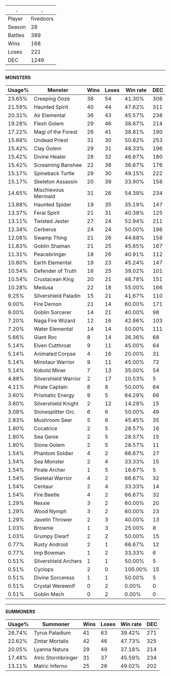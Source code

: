 .|.
|-|-
Player|fivedoors
Season|28
Battles|389
Wins|168
Loses|221
DEC|1249

---
**MONSTERS**

Usage%|Monster|Wins|Loses|Win rate|DEC|
-|-|-|-|-|-|
23.65%|Creeping Ooze|38|54|41.30%|306|
21.59%|Haunted Spirit|40|44|47.62%|311|
20.31%|Air Elemental|36|43|45.57%|238|
19.28%|Flesh Golem|29|46|38.67%|214|
17.22%|Magi of the Forest|26|41|38.81%|190|
15.68%|Undead Priest|31|30|50.82%|253|
15.42%|Clay Golem|29|31|48.33%|196|
15.42%|Divine Healer|28|32|46.67%|180|
15.42%|Screaming Banshee|22|38|36.67%|176|
15.17%|Spineback Turtle|29|30|49.15%|222|
15.17%|Skeleton Assassin|20|39|33.90%|158|
14.65%|Mischievous Mermaid|31|26|54.39%|234|
13.88%|Haunted Spider|19|35|35.19%|147|
13.37%|Feral Spirit|21|31|40.38%|125|
13.11%|Twisted Jester|27|24|52.94%|211|
12.34%|Cerberus|24|24|50.00%|196|
12.08%|Swamp Thing|21|26|44.68%|158|
11.83%|Goblin Shaman|21|25|45.65%|167|
11.31%|Peacebringer|18|26|40.91%|112|
10.80%|Earth Elemental|19|23|45.24%|147|
10.54%|Defender of Truth|16|25|39.02%|101|
10.54%|Crustacean King|20|21|48.78%|151|
10.28%|Medusa|22|18|55.00%|166|
9.25%|Silvershield Paladin|15|21|41.67%|110|
9.00%|Fire Demon|21|14|60.00%|171|
9.00%|Goblin Sorcerer|14|21|40.00%|98|
7.20%|Naga Fire Wizard|12|16|42.86%|103|
7.20%|Water Elemental|14|14|50.00%|111|
5.66%|Giant Roc|8|14|36.36%|68|
5.14%|Elven Cutthroat|9|11|45.00%|64|
5.14%|Animated Corpse|4|16|20.00%|31|
5.14%|Minotaur Warrior|9|11|45.00%|72|
5.14%|Kobold Miner|7|13|35.00%|54|
4.88%|Silvershield Warrior|2|17|10.53%|5|
4.11%|Pirate Captain|8|8|50.00%|64|
3.60%|Prismatic Energy|9|5|64.29%|66|
3.60%|Silvershield Knight|2|12|14.29%|15|
3.08%|Stonesplitter Orc|6|6|50.00%|49|
2.83%|Mushroom Seer|5|6|45.45%|35|
1.80%|Cocatrice|2|5|28.57%|16|
1.80%|Sea Genie|2|5|28.57%|15|
1.80%|Stone Golem|2|5|28.57%|11|
1.54%|Phantom Soldier|4|2|66.67%|27|
1.54%|Sea Monster|2|4|33.33%|15|
1.54%|Pirate Archer|1|5|16.67%|5|
1.54%|Skeletal Warrior|4|2|66.67%|32|
1.54%|Centaur|2|4|33.33%|14|
1.54%|Fire Beetle|4|2|66.67%|32|
1.29%|Rexxie|3|2|60.00%|20|
1.29%|Wood Nymph|3|2|60.00%|23|
1.29%|Javelin Thrower|2|3|40.00%|13|
1.03%|Brownie|1|3|25.00%|8|
1.03%|Grumpy Dwarf|2|2|50.00%|15|
0.77%|Rusty Android|2|1|66.67%|12|
0.77%|Imp Bowman|1|2|33.33%|6|
0.51%|Silvershield Archers|1|1|50.00%|5|
0.51%|Cyclops|2|0|100.00%|15|
0.51%|Divine Sorceress|1|1|50.00%|5|
0.51%|Crystal Werewolf|0|2|0.00%|0|
0.51%|Goblin Mech|0|2|0.00%|0|

---
**SUMMONERS**

Usage%|Summoner|Wins|Loses|Win rate|DEC|
-|-|-|-|-|-|
26.74%|Tyrus Paladium|41|63|39.42%|271|
22.62%|Zintar Mortalis|42|46|47.73%|325|
20.05%|Lyanna Natura|29|49|37.18%|214|
17.48%|Alric Stormbringer|31|37|45.59%|234|
13.11%|Malric Inferno|25|26|49.02%|202|
